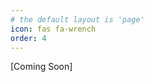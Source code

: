 ```yaml
---
# the default layout is 'page'
icon: fas fa-wrench
order: 4
---
```


[Coming Soon]

<!---
# ![Desktop View](https://i.imgflip.com/7621tc.jpg)
-->